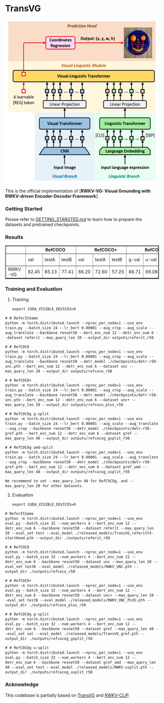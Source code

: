 # TransVG
<p align="center"> <img src='docs/framework.jpg' align="center" height="540px"> </p>

This is the official implementation of [**RWKV-VG: Visual Grounding with RWKV-driven Encoder-Decoder Framework**]. 

### Getting Started

Please refer to [GETTING_STARGTED.md](docs/GETTING_STARTED.md) to learn how to prepare the datasets and pretrained checkpoints.

### Results

<table border="2">
    <thead>
        <tr>
            <th colspan=1> </th>
            <th colspan=3> &nbsp&nbsp&nbsp&nbsp&nbsp&nbsp&nbsp RefCOCO </th>
            <th colspan=3> &nbsp&nbsp&nbsp&nbsp&nbsp&nbsp&nbsp RefCOCO+</th>
            <th colspan=3> &nbsp&nbsp&nbsp&nbsp&nbsp&nbsp&nbsp RefCOCOg</th>
            <th colspan=2> ReferItGame</th>
        </tr>
    </thead>
    <tbody>
    <tr>    
            <td> </td>
            <td>val</td>
            <td>testA</td>
            <td>testB</td>
            <td>val</td>
            <td>testA</td>
            <td>testB</td>
            <td>g-val</td>
            <td>u-val</td>
            <td>u-test</td>
            <td>val</td>
            <td>test</td>
        </tr>
    </tbody>
    <tbody>
    <tr>
            <td> RWKV-VG </td>
            <td>82.45</td>
            <td>85.13</td>
            <td>77.41</td>
            <td>66.20</td>
            <td>72.60</td>
            <td>57.25</td>
            <td>68.71</td>
            <td>69.08</td>
            <td>69.85</td>
            <td>73.21</td>
            <td>70.95</td>
        </tr>
    </tbody>
</table>


### Training and Evaluation

1.  Training
    ```
    export CUDA_VISIBLE_DEVICES=0
```
# # ReferItGame
python -m torch.distributed.launch --nproc_per_node=1 --use_env train.py --batch_size 24 --lr_bert 0.00001 --aug_crop --aug_scale --aug_translate --backbone resnet50 --bert_enc_num 12 --detr_enc_num 6 --dataset referit --max_query_len 20 --output_dir outputs/referit_r50
```
```
# # RefCOCO
python -m torch.distributed.launch --nproc_per_node=1 --use_env train.py --batch_size 24 --lr_bert 0.00001 --aug_crop --aug_scale --aug_translate --backbone resnet50 --detr_model ./checkpoints/detr-r50-unc.pth --bert_enc_num 12 --detr_enc_num 6 --dataset unc --max_query_len 20 --output_dir outputs/refcoco_r50 
```
```
# # RefCOCO+
python -m torch.distributed.launch --nproc_per_node=1 --use_env train.py --batch_size 24 --lr_bert 0.00001 --aug_crop --aug_scale --aug_translate --backbone resnet50 --detr_model ./checkpoints/detr-r50-unc.pth --bert_enc_num 12 --detr_enc_num 6 --dataset unc+ --max_query_len 20 --output_dir outputs/refcoco_plus_r50 
```
```
# # RefCOCOg g-split
python -m torch.distributed.launch --nproc_per_node=1 --use_env train.py --batch_size 24 --lr_bert 0.00001 --aug_scale --aug_translate --aug_crop --backbone resnet50 --detr_model ./checkpoints/detr-r50-gref.pth --bert_enc_num 12 --detr_enc_num 6 --dataset gref --max_query_len 40 --output_dir outputs/refcocog_gsplit_r50
```
```
# # RefCOCOg umd-split
python -m torch.distributed.launch --nproc_per_node=1 --use_env train.py --batch_size 24 --lr_bert 0.00001 --aug_scale --aug_translate --aug_crop --backbone resnet50 --detr_model ./checkpoints/detr-r50-gref.pth --bert_enc_num 12 --detr_enc_num 6 --dataset gref_umd --max_query_len 40 --output_dir outputs/refcocog_usplit_r50
```
    

    We recommend to set --max_query_len 40 for RefCOCOg, and --max_query_len 20 for other datasets. 
    

2.  Evaluation
    ```
    export CUDA_VISIBLE_DEVICES=0
```
# ReferItGame
python -m torch.distributed.launch --nproc_per_node=1 --use_env eval.py --batch_size 32 --num_workers 4 --bert_enc_num 12 --detr_enc_num 6 --backbone resnet50 --dataset referit --max_query_len 20 --eval_set test --eval_model ./released_models/TransVG_referitV3-startHead.pth --output_dir ./outputs/referit_r50
```
```
# # RefCOCO
python -m torch.distributed.launch --nproc_per_node=1 --use_env eval.py --batch_size 32 --num_workers 4 --bert_enc_num 12 --detr_enc_num 6 --backbone resnet50 --dataset unc --max_query_len 20 --eval_set testB --eval_model ./released_models/RWKV_UNC.pth --output_dir ./outputs/refcoco_r50
```
```
# # RefCOCO+
python -m torch.distributed.launch --nproc_per_node=1 --use_env eval.py --batch_size 32 --num_workers 4 --bert_enc_num 12 --detr_enc_num 6 --backbone resnet50 --dataset unc+ --max_query_len 20 --eval_set testB --eval_model ./released_models/RWKV_UNC_PLUS.pth --output_dir ./outputs/refcoco_plus_r50
```
```
# # RefCOCOg g-split
python -m torch.distributed.launch --nproc_per_node=1 --use_env eval.py --batch_size 32 --num_workers 4 --bert_enc_num 12 --detr_enc_num 6 --backbone resnet50 --dataset gref --max_query_len 40 --eval_set val --eval_model ./released_models/TransVG_gref.pth --output_dir ./outputs/refcocog_gsplit_r50
```
```
# # RefCOCOg u-split
python -m torch.distributed.launch --nproc_per_node=1 --use_env eval.py --batch_size 32 --num_workers 4 --bert_enc_num 12 --detr_enc_num 6 --backbone resnet50 --dataset gref_umd --max_query_len 40 --eval_set test --eval_model ./released_models/RWKV-usplit.pth --output_dir ./outputs/refcocog_usplit_r50
```
### Acknowledge
This codebase is partially based on [TransVG](https://github.com/djiajunustc/TransVG) and [RWKV-CLIP](https://github.com/deepglint/RWKV-CLIP).
